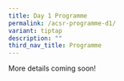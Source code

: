 ```yaml
---
title: Day 1 Programme
permalink: /acsr-programme-d1/
variant: tiptap
description: ""
third_nav_title: Programme
---
```

<p>More details coming soon!</p>